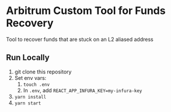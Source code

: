 # Arbitrum Custom Tool for Funds Recovery
Tool to recover funds that are stuck on an L2 aliased address

## Run Locally
1. git clone this repository
2. Set env vars:
   1. `touch .env`
   2. In `.env`, add `REACT_APP_INFURA_KEY=my-infura-key`
3. `yarn install`
4. `yarn start`
